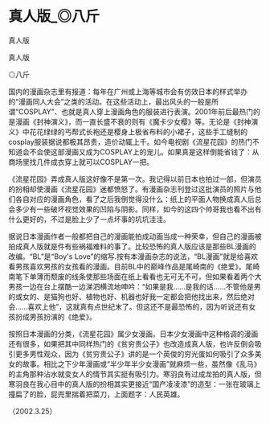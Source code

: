 # 真人版_◎八斤

真人版

真人版

◎八斤

国内的漫画杂志里有报道：每年在广州或上海等城市会有仿效日本的样式举办的“漫画同人大会”之类的活动。在这些活动上，最出风头的一般是所谓“COSPLAY”、也就是真人穿上漫画角色的服装进行表演。2001年前后最热门的是漫画《封神演义》，而一直长盛不衰的则有《魔卡少女樱》等。无论是《封神演义》中花花绿绿的丐帮式长袍还是樱身上极省布料的小裙子，这些手工缝制的cosplay服装据说都极其昂贵，造价动辄上千。如今电视剧《流星花园》的热门不知道会不会使这部漫画又成为COSPLAY上的宠儿。如果真是这样倒能省钱了：从商场里找几件成衣穿上就可以COSPLAY一把。

《流星花园》弄成真人版这好像不是第一次。我记得以前日本也拍过一部，但演员的扮相却使漫画《流星花园》迷都愤怒了。有漫画杂志刊登过这批演员的照片与他们各自对应的漫画角色，看了之后我倒觉得没什么：纸上的平面人物换成真人后总会多少有一些破坏视觉效果的凹陷与阴影。同样，如今的这四个帅哥我也看不出有什么更好的，不过是脸上少了一点坏事的坑坑洼洼。

据说日本漫画作者一般都把自己的漫画能拍成动画当成一种荣幸，但自己的漫画被拍成真人版就是件有些祸福难料的事了。比较恐怖的真人版应该是那些BL漫画的改编。“BL”是“Boy's Love”的缩写.按有本漫画杂志的说法，“BL漫画”就是给喜欢看男孩喜欢男孩的女孩看的漫画。目前BL中的巅峰作品是尾崎南的《绝爱》。尾崎南笔下单薄而颓废的线条使那些场面在纸上看看也无可无不可，但如果看着两个大男孩一边在台上摆酷一边涕泗横流地呻吟：“如果是我……是我的话……不管他是男的或女的、是猫狗也好、植物也好、机器也好我一定都会把他找出来，然后绝对会……喜欢上他”，这就真有点世纪末了。但这还不是最恐怖的，因为听说还有女孩扮成男孩扮演的《绝爱》。

按照日本漫画的分类，《流星花园》属少女漫画。日本少女漫画中这种格调的漫画还有很多，如果把其中同样热门的《贫穷贵公子》也改造成真人版，也许反倒会吸引更多男性观众，因为《贫穷贵公子》讲的是一个英俊的穷光蛋如何吸引了众多美女的故事。相比之下少年漫画或“半少年半少女漫画”就麻烦一些，虽然像《乱马》的主角那种沾水就变女人的情节其实挺有吸引力。寒羽良有过成龙拍的真人版，但寒羽良在我心目中的真人版的扮相其实更接近“国产凌凌漆”的造型：一张在玻璃上撞扁了的脸，屁兜里揣着把菜刀，上面题字：人民英雄。

（2002.3.25）